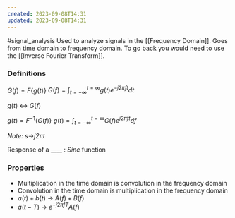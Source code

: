 ```yaml
---
created: 2023-09-08T14:31
updated: 2023-09-08T14:31
---
```

#signal_analysis 
Used to analyze signals in the [[Frequency Domain]].
Goes from time domain to frequency domain. To go back you would need to use the [[Inverse Fourier Transform]].

### Definitions
$G(f)=F\{g(t)\}$
$G(f)=\int _{t=-\infty}^{t=\infty}g(t)e^{-j2\pi ft}dt$

$g(t)$ <-> $G(f)$

$g(t)=F^{-1}\{G(f)\}$
$g(t)=\int _{t=-\infty}^{t=\infty}G(f)e^{j2\pi ft}df$

*Note: $s$->$j2\pi t$*

Response of a ____ : $Sinc$ function

### Properties
- Multiplication in the time domain is convolution in the frequency domain
- Convolution in the time domain is multiplication in the frequency domain
- $a(t)+b(t)$ -> $A(f)+B(f)$
- $a(t-T)$ -> $e^{-j2\pi fT}A(f)$
